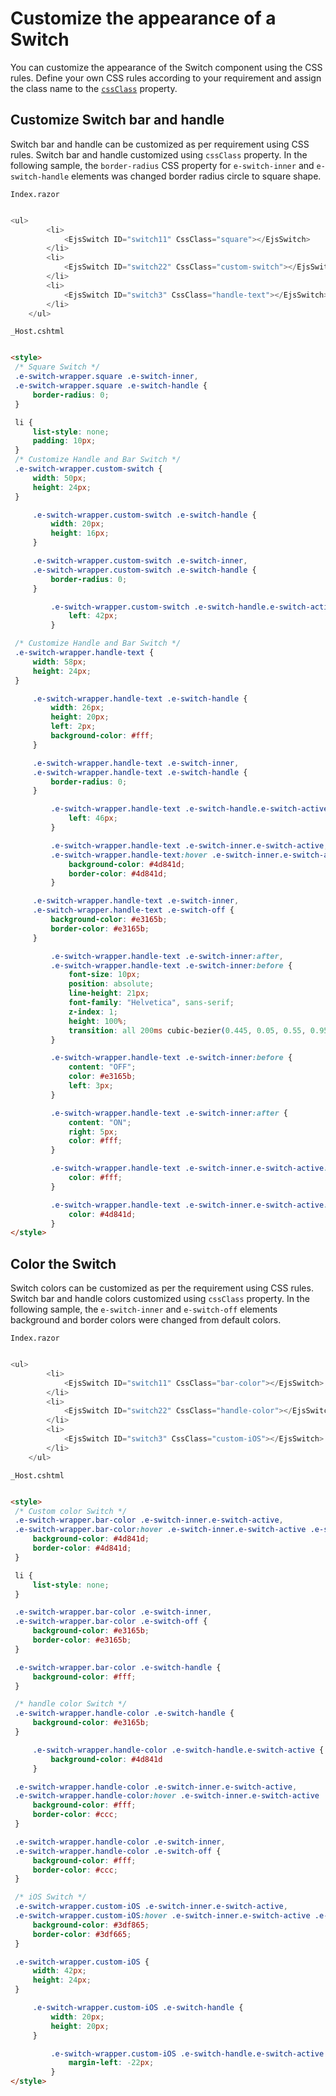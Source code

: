 # Customize the appearance of a Switch

You can customize the appearance of the Switch component using the CSS rules. Define your own CSS rules according to your requirement and assign the class name to the [`cssClass`](https://help.syncfusion.com/cr/cref_files/aspnetcore-blazor/Syncfusion.EJ2.RazorComponents~Syncfusion.EJ2.RazorComponents.Buttons.EjsSwitch~CssClass.html) property.

## Customize Switch bar and handle

Switch bar and handle can be customized as per requirement using CSS rules. Switch bar and handle customized using `cssClass` property. In the following sample, the `border-radius` CSS property for `e-switch-inner` and `e-switch-handle` elements was changed border radius circle to square shape.

`Index.razor`

```csharp

<ul>
        <li>
            <EjsSwitch ID="switch11" CssClass="square"></EjsSwitch>
        </li>
        <li>
            <EjsSwitch ID="switch22" CssClass="custom-switch"></EjsSwitch>
        </li>
        <li>
            <EjsSwitch ID="switch3" CssClass="handle-text"></EjsSwitch>
        </li>
    </ul>

  ```

  `_Host.cshtml`

   ```html

<style>
    /* Square Switch */
    .e-switch-wrapper.square .e-switch-inner,
    .e-switch-wrapper.square .e-switch-handle {
        border-radius: 0;
    }

    li {
        list-style: none;
        padding: 10px;
    }
    /* Customize Handle and Bar Switch */
    .e-switch-wrapper.custom-switch {
        width: 50px;
        height: 24px;
    }

        .e-switch-wrapper.custom-switch .e-switch-handle {
            width: 20px;
            height: 16px;
        }

        .e-switch-wrapper.custom-switch .e-switch-inner,
        .e-switch-wrapper.custom-switch .e-switch-handle {
            border-radius: 0;
        }

            .e-switch-wrapper.custom-switch .e-switch-handle.e-switch-active {
                left: 42px;
            }

    /* Customize Handle and Bar Switch */
    .e-switch-wrapper.handle-text {
        width: 58px;
        height: 24px;
    }

        .e-switch-wrapper.handle-text .e-switch-handle {
            width: 26px;
            height: 20px;
            left: 2px;
            background-color: #fff;
        }

        .e-switch-wrapper.handle-text .e-switch-inner,
        .e-switch-wrapper.handle-text .e-switch-handle {
            border-radius: 0;
        }

            .e-switch-wrapper.handle-text .e-switch-handle.e-switch-active {
                left: 46px;
            }

            .e-switch-wrapper.handle-text .e-switch-inner.e-switch-active,
            .e-switch-wrapper.handle-text:hover .e-switch-inner.e-switch-active .e-switch-on {
                background-color: #4d841d;
                border-color: #4d841d;
            }

        .e-switch-wrapper.handle-text .e-switch-inner,
        .e-switch-wrapper.handle-text .e-switch-off {
            background-color: #e3165b;
            border-color: #e3165b;
        }

            .e-switch-wrapper.handle-text .e-switch-inner:after,
            .e-switch-wrapper.handle-text .e-switch-inner:before {
                font-size: 10px;
                position: absolute;
                line-height: 21px;
                font-family: "Helvetica", sans-serif;
                z-index: 1;
                height: 100%;
                transition: all 200ms cubic-bezier(0.445, 0.05, 0.55, 0.95);
            }

            .e-switch-wrapper.handle-text .e-switch-inner:before {
                content: "OFF";
                color: #e3165b;
                left: 3px;
            }

            .e-switch-wrapper.handle-text .e-switch-inner:after {
                content: "ON";
                right: 5px;
                color: #fff;
            }

            .e-switch-wrapper.handle-text .e-switch-inner.e-switch-active:before {
                color: #fff;
            }

            .e-switch-wrapper.handle-text .e-switch-inner.e-switch-active:after {
                color: #4d841d;
            }
</style>

  ```

## Color the Switch

Switch colors can be customized as per the requirement using CSS rules. Switch bar and handle colors customized using `cssClass` property. In the following sample, the `e-switch-inner` and `e-switch-off` elements background and border colors were changed from default colors.

`Index.razor`

```csharp

<ul>
        <li>
            <EjsSwitch ID="switch11" CssClass="bar-color"></EjsSwitch>
        </li>
        <li>
            <EjsSwitch ID="switch22" CssClass="handle-color"></EjsSwitch>
        </li>
        <li>
            <EjsSwitch ID="switch3" CssClass="custom-iOS"></EjsSwitch>
        </li>
    </ul>

  ```

  `_Host.cshtml`

   ```html

<style>
    /* Custom color Switch */
    .e-switch-wrapper.bar-color .e-switch-inner.e-switch-active,
    .e-switch-wrapper.bar-color:hover .e-switch-inner.e-switch-active .e-switch-on {
        background-color: #4d841d;
        border-color: #4d841d;
    }

    li {
        list-style: none;
    }

    .e-switch-wrapper.bar-color .e-switch-inner,
    .e-switch-wrapper.bar-color .e-switch-off {
        background-color: #e3165b;
        border-color: #e3165b;
    }

    .e-switch-wrapper.bar-color .e-switch-handle {
        background-color: #fff;
    }

    /* handle color Switch */
    .e-switch-wrapper.handle-color .e-switch-handle {
        background-color: #e3165b;
    }

        .e-switch-wrapper.handle-color .e-switch-handle.e-switch-active {
            background-color: #4d841d
        }

    .e-switch-wrapper.handle-color .e-switch-inner.e-switch-active,
    .e-switch-wrapper.handle-color:hover .e-switch-inner.e-switch-active .e-switch-on {
        background-color: #fff;
        border-color: #ccc;
    }

    .e-switch-wrapper.handle-color .e-switch-inner,
    .e-switch-wrapper.handle-color .e-switch-off {
        background-color: #fff;
        border-color: #ccc;
    }

    /* iOS Switch */
    .e-switch-wrapper.custom-iOS .e-switch-inner.e-switch-active,
    .e-switch-wrapper.custom-iOS:hover .e-switch-inner.e-switch-active .e-switch-on {
        background-color: #3df865;
        border-color: #3df665;
    }

    .e-switch-wrapper.custom-iOS {
        width: 42px;
        height: 24px;
    }

        .e-switch-wrapper.custom-iOS .e-switch-handle {
            width: 20px;
            height: 20px;
        }

            .e-switch-wrapper.custom-iOS .e-switch-handle.e-switch-active {
                margin-left: -22px;
            }
</style>

  ```